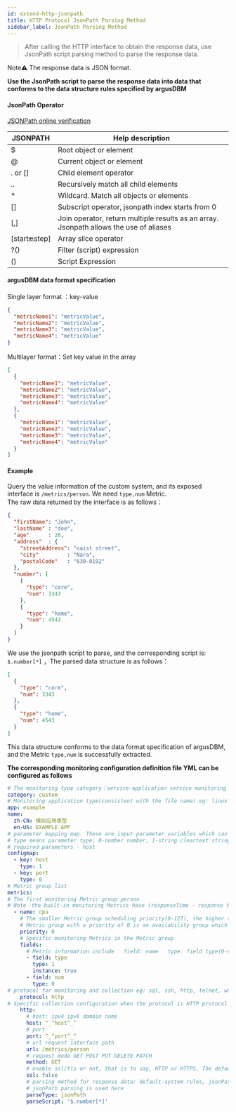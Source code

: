 ```yaml
---
id: extend-http-jsonpath  
title: HTTP Protocol JsonPath Parsing Method  
sidebar_label: JsonPath Parsing Method
---
```

> After calling the HTTP interface to obtain the response data, use JsonPath script parsing method to parse the response data.

Note⚠️ The response data is JSON format. 

**Use the JsonPath script to parse the response data into data that conforms to the data structure rules specified by argusDBM**  

#### JsonPath Operator   
[JSONPath online verification](https://www.jsonpath.cn)     

| JSONPATH      | Help description |
| ----------- | ----------- |
| $     | Root object or element |
| @     | Current object or element |
| . or [] | Child element operator |
| ..    | Recursively match all child elements |
| *     | Wildcard.  Match all objects or elements |
| []     | Subscript operator, jsonpath index starts from 0 |
| [,]     | Join operator, return multiple results as an array. Jsonpath allows the use of aliases |
| [start:end:step]     | Array slice operator |
| ?()     | Filter (script) expression |
| ()     | Script Expression  |

#### argusDBM data format specification    
Single layer format ：key-value
```json
{
  "metricName1": "metricValue",
  "metricName2": "metricValue",
  "metricName3": "metricValue",
  "metricName4": "metricValue"
}
```
Multilayer format：Set key value in the array
```json
[
  {
    "metricName1": "metricValue",
    "metricName2": "metricValue",
    "metricName3": "metricValue",
    "metricName4": "metricValue"
  },
  {
    "metricName1": "metricValue",
    "metricName2": "metricValue",
    "metricName3": "metricValue",
    "metricName4": "metricValue"
  }
]
```

#### Example

Query the value information of the custom system, and its exposed interface is  `/metrics/person`. We need `type,num` Metric.      
The raw data returned by the interface is as follows：  
```json
{
  "firstName": "John",
  "lastName" : "doe",
  "age"      : 26,
  "address"  : {
    "streetAddress": "naist street",
    "city"         : "Nara",
    "postalCode"   : "630-0192"
  },
  "number": [
    {
      "type": "core",
      "num": 3343
    },
    {
      "type": "home",
      "num": 4543
    }
  ]
}
```

We use the jsonpath script to parse, and the corresponding script is: `$.number[*]` ，The parsed data structure is as follows：  
```json
[
  {
    "type": "core",
    "num": 3343
  },
  {
    "type": "home",
    "num": 4543
  }
]
```
This data structure conforms to the data format specification of argusDBM, and the Metric `type,num` is successfully extracted.

**The corresponding monitoring configuration definition file YML can be configured as follows**   

```yaml
# The monitoring type category：service-application service monitoring db-database monitoring custom-custom monitoring os-operating system monitoring
category: custom
# Monitoring application type(consistent with the file name) eg: linux windows tomcat mysql aws...
app: example
name:
  zh-CN: 模拟应用类型
  en-US: EXAMPLE APP
# parameter mapping map. These are input parameter variables which can be written to the configuration in form of ^_^host^_^. The system automatically replace variable's value.
# type means parameter type: 0-number number, 1-string cleartext string, 2-secret encrypted string
# required parameters - host
configmap:
  - key: host
    type: 1
  - key: port
    type: 0
# Metric group list
metrics:
# The first monitoring Metric group person
# Note：the built-in monitoring Metrics have (responseTime - response time)
  - name: cpu
    # The smaller Metric group scheduling priority(0-127), the higher the priority. After completion of the high priority Metric group collection,the low priority Metric group will then be scheduled. Metric groups with the same priority  will be scheduled in parallel.
    # Metric group with a priority of 0 is an availability group which will be scheduled first. If the collection succeeds, the  scheduling will continue otherwise interrupt scheduling.
    priority: 0
    # Specific monitoring Metrics in the Metric group
    fields:
      # Metric information include   field: name   type: field type(0-number: number, 1-string: string)   nstance: primary key of instance or not   unit: Metric unit
      - field: type
        type: 1
        instance: true
      - field: num
        type: 0
# protocol for monitoring and collection eg: sql, ssh, http, telnet, wmi, snmp, sdk
    protocol: http
# Specific collection configuration when the protocol is HTTP protocol
    http:
      # host: ipv4 ipv6 domain name
      host: ^_^host^_^
      # port
      port: ^_^port^_^
      # url request interface path
      url: /metrics/person
      # request mode GET POST PUT DELETE PATCH
      method: GET
      # enable ssl/tls or not, that is to say, HTTP or HTTPS. The default is false
      ssl: false
      # parsing method for response data: default-system rules, jsonPath-jsonPath script, website-website availability Metric monitoring
      # jsonPath parsing is used here
      parseType: jsonPath
      parseScript: '$.number[*]' 
```
